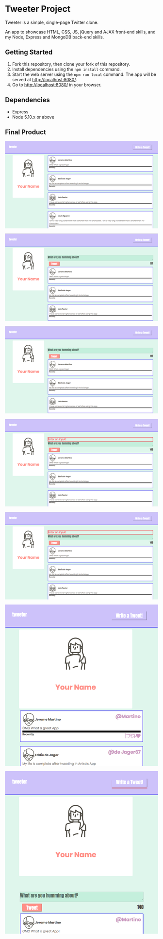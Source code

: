 # Tweeter Project

Tweeter is a simple, single-page Twitter clone.

An app to showcase HTML, CSS, JS, jQuery and AJAX front-end skills, and my Node, Express and MongoDB back-end skills.

## Getting Started

1. Fork this repository, then clone your fork of this repository.
2. Install dependencies using the `npm install` command.
3. Start the web server using the `npm run local` command. The app will be served at <http://localhost:8080/>.
4. Go to <http://localhost:8080/> in your browser.

## Dependencies

- Express
- Node 5.10.x or above


## Final Product
!["Home Page Desktop View:registration.png"](https://github.com/AnisaHMohamed/tweeter/blob/master/docs/Screen%20Shot%202019-12-19%20at%208.38.19%20PM.png?raw=true)

!["Home Page Desktop View Toggle tweet:HomePage Toggle Tweet Desktop.png"](https://github.com/AnisaHMohamed/tweeter/blob/master/docs/Screen%20Shot%202019-12-19%20at%208.38.34%20PM.png?raw=true)

!["Too many characters:Too many characters.png"](https://github.com/AnisaHMohamed/tweeter/blob/master/docs/Screen%20Shot%202019-12-19%20at%208.38.34%20PM.png?raw=true)

!["NO input Value on Submit:Not a valid input.png"](https://github.com/AnisaHMohamed/tweeter/blob/master/docs/Screen%20Shot%202019-12-19%20at%208.39.24%20PM.png?raw=true)

!["Hover to show handle and flags:handles and flags shown on hover.png"](https://github.com/AnisaHMohamed/tweeter/blob/master/docs/Screen%20Shot%202019-12-19%20at%208.39.24%20PM.png?raw=true)


!["Mobile Home Page:mobile homepage.png"](https://github.com/AnisaHMohamed/tweeter/blob/master/docs/Screen%20Shot%202019-12-19%20at%208.40.09%20PM.png?raw=true)

!["Tweet Toggle Mobile:toggle tweet mobile.png"](https://github.com/AnisaHMohamed/tweeter/blob/master/docs/Screen%20Shot%202019-12-19%20at%208.40.27%20PM.png?raw=true)


